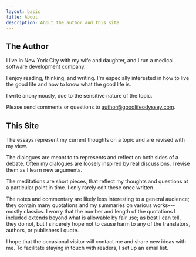 ```yaml
---
layout: basic
title: About
description: About the author and this site
---
```


## The Author

I live in New York City with my wife and daughter, and I run a medical software development company.

I enjoy reading, thinking, and writing. I'm especially interested in how to live the good life and how to know what the good life is.

I write anonymously, due to the sensitive nature of the topic.

Please send comments or questions to <a href="email:author@goodlifeodyssey.com">author@goodlifeodyssey.com</a>.

## This Site

The essays represent my current thoughts on a topic and are revised with my view.

The dialogues are meant to to represents and reflect on both sides of a debate. Often my dialogues are loosely inspired by real discussions. I revise them as I learn new arguments.

The meditations are short pieces, that reflect my thoughts and questions at a particular point in time. I only rarely edit these once written.

The notes and commentary are likely less interesting to a general audience; they contain many quotations and my summaries on various works---mostly classics. I worry that the number and length of the quotations I included extends beyond what is allowable by fair use; as best I can tell, they do not, but I sincerely hope not to cause harm to any of the translators, authors, or publishers I quote.

I hope that the occasional visitor will contact me and share new ideas with me. To facilitate staying in touch with readers, I set up an email list.
